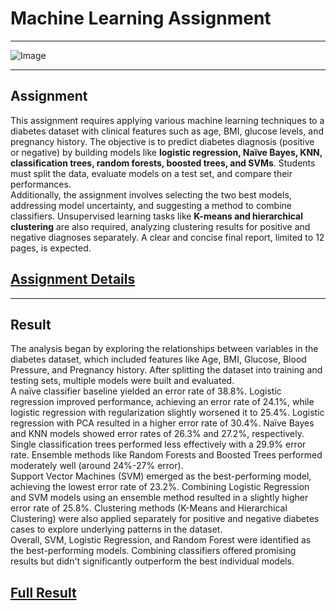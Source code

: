 # Machine Learning Assignment

---

![Image](https://github.com/user-attachments/assets/9ebe1846-8ca9-45bd-9a4a-856029e8666c)

---

## Assignment
This assignment requires applying various machine learning techniques to a diabetes dataset with clinical features such as age, BMI, glucose levels, and pregnancy history. The objective is to predict diabetes diagnosis (positive or negative) by building models like **logistic regression, Naïve Bayes, KNN, classification trees, random forests, boosted trees, and SVMs**. Students must split the data, evaluate models on a test set, and compare their performances. <br />
Additionally, the assignment involves selecting the two best models, addressing model uncertainty, and suggesting a method to combine classifiers. Unsupervised learning tasks like **K-means and hierarchical clustering** are also required, analyzing clustering results for positive and negative diagnoses separately. A clear and concise final report, limited to 12 pages, is expected. <br />
## [Assignment Details](https://drive.google.com/file/d/1BvOFGqPXW4nUlrlY1DGVzyr9TTyNuGLh/view?usp=drive_link)

---

## Result
The analysis began by exploring the relationships between variables in the diabetes dataset, which included features like Age, BMI, Glucose, Blood Pressure, and Pregnancy history. After splitting the dataset into training and testing sets, multiple models were built and evaluated.<br />
A naïve classifier baseline yielded an error rate of 38.8%. Logistic regression improved performance, achieving an error rate of 24.1%, while logistic regression with regularization slightly worsened it to 25.4%. Logistic regression with PCA resulted in a higher error rate of 30.4%. Naïve Bayes and KNN models showed error rates of 26.3% and 27.2%, respectively. Single classification trees performed less effectively with a 29.9% error rate. Ensemble methods like Random Forests and Boosted Trees performed moderately well (around 24%-27% error).<br />
Support Vector Machines (SVM) emerged as the best-performing model, achieving the lowest error rate of 23.2%. Combining Logistic Regression and SVM models using an ensemble method resulted in a slightly higher error rate of 25.8%. Clustering methods (K-Means and Hierarchical Clustering) were also applied separately for positive and negative diabetes cases to explore underlying patterns in the dataset.<br />
Overall, SVM, Logistic Regression, and Random Forest were identified as the best-performing models. Combining classifiers offered promising results but didn't significantly outperform the best individual models.<br />
## [Full Result](https://drive.google.com/file/d/1ts_je9x-r3XFnHStCjk4UUHRRVMKMfTB/view?usp=drive_link)
